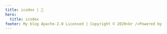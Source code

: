 ```yaml
---
title: icodex | 🚀
hero:
  title: icodex
footer: My blog Apache-2.0 Licensed | Copyright © 2020<br />Powered by [dumi](https://d.umijs.org)
---
```

